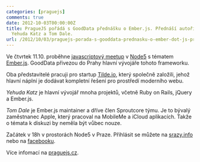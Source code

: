 ```yaml
---
categories: [praguejs]
comments: true
date: 2012-10-03T00:00:00Z
title: PragueJS pořádá s GoodData přednášku o Ember.js. Přednáší autoři frameworku
  Yehuda Katz a Tom Dale.
url: /2012/10/03/praguejs-porada-s-gooddata-prednasku-o-ember-dot-js-prednasi-autori-frameworku-yehuda-katz-a-tom-dale/
---
```


Ve čtvrtek 11.10. proběhne [javascriptový meetup](http://praguejs.cz) v [Node5](http://node5.cz) s tématem [Ember.js](http://emberjs.com). GoodData přivezou do Prahy hlavní vývojáře tohoto frameworku.

<!--more-->

Oba představitelé pracuji pro startup [Tilde.io](http://www.tilde.io/), který společně založili, jehož hlavní náplní je dodávat kompletní řešení pro prostředí moderního webu.

*Yehuda Katz* je hlavní vývojář mnoha projektů, včetně Ruby on Rails, jQuery a Ember.js.

*Tom Dale* je Ember.js maintainer a dříve člen Sproutcore týmu. Je to bývalý zaměstnanec Apple, který pracoval na MobileMe a iCloud aplikacích. Takže o témata k diskuzi by neměla být vůbec nouze.



Začátek v 18h v prostorách Node5 v Praze. Přihlásit se můžete na <a href="http://srazy.info/js-meetup/2731">srazy.info</a> nebo na <a href="https://www.facebook.com/events/460090940679989/">facebooku</a>.


Více infomací na <a href="http://praguejs.cz">praguejs.cz</a>.

